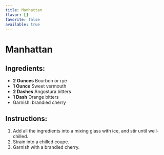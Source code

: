 ```yaml
---
title: Manhattan
flavor: []
favorite: false
available: true
---
```

# Manhattan

## Ingredients:
- **2 Ounces** Bourbon or rye
- **1 Ounce** Sweet vermouth
- **2 Dashes** Angostura bitters
- **1 Dash** Orange bitters
- Garnish: brandied cherry

## Instructions:
1. Add all the ingredients into a mixing glass with ice, and stir until well-chilled.
2. Strain into a chilled coupe.
3. Garnish with a brandied cherry.




